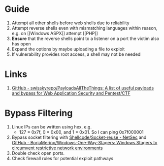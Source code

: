 
# Guide

1. Attempt all other shells before web shells due to reliability
2. Attempt reverse shells even with mismatching languages within reason, e.g. on [[Windows ASPX]] attempt [[PHP]] 
3. **Ensure** that the reverse shells point to a listener on a port the victim also has open
4. Expand the options by maybe uploading a file to exploit
5. If vulnerability provides root access, a shell may not be needed

# Links

1. [GitHub - swisskyrepo/PayloadsAllTheThings: A list of useful payloads and bypass for Web Application Security and Pentest/CTF](https://github.com/swisskyrepo/PayloadsAllTheThings/)

# Bypass Filtering

1. Linux IPs can be written using hex,  e.g.
	* 127 = 0x7f, 0 = 0x00, and 1 = 0x01. So I can ping 0x7f000001
2. Bypass socket filtering with [Shellcode/Socket-reuse - NetSec](https://nets.ec/Shellcode/Socket-reuse) and [GitHub - BorjaMerino/Windows-One-Way-Stagers: Windows Stagers to circumvent restrictive network environments](https://github.com/BorjaMerino/Windows-One-Way-Stagers)
3. Double check open ports.
4. Check firewall rules for potential exploit pathways

